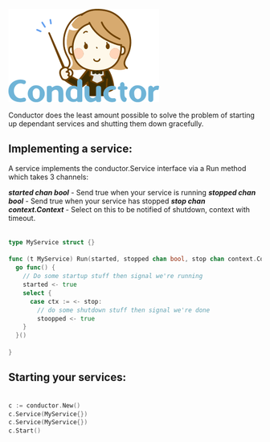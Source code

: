 ![Conductor Logo](/docs/logo.png)

Conductor does the least amount possible to solve the problem of 
starting up dependant services and shutting them down gracefully.

## Implementing a service:

A service implements the conductor.Service interface via a Run 
method which takes 3 channels:

***started chan bool*** - Send true when your service is running
***stopped chan bool*** - Send true when your service has stopped 
***stop chan context.Context*** - Select on this to be notified of shutdown, context with timeout.

```go

type MyService struct {}

func (t MyService) Run(started, stopped chan bool, stop chan context.Context) {
  go func() {
    // Do some startup stuff then signal we're running
    started <- true
    select {
      case ctx := <- stop:
        // do some shutdown stuff then signal we're done
        stoopped <- true
    }
  }()

}
```


## Starting your services:

```go

c := conductor.New()
c.Service(MyService{})
c.Service(MyService{})
c.Start()
```
